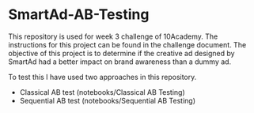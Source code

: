# SmartAd-AB-Testing

This repository is used for week 3 challenge of 10Academy. The instructions for this project can be found in the challenge document. The objective of this project is to determine if the creative ad designed by SmartAd had a better impact on brand awareness than a dummy ad.

To test this I have used two approaches in this repository.

* Classical AB test (notebooks/Classical AB Testing)
* Sequential AB test (notebooks/Sequential AB Testing)